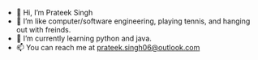 - 👋 Hi, I’m Prateek Singh
- 👀 I’m like computer/software engineering, playing tennis, and hanging out with freinds.
- 🌱 I’m currently learning python and java.
- 📫 You can reach me at prateek.singh06@outlook.com

